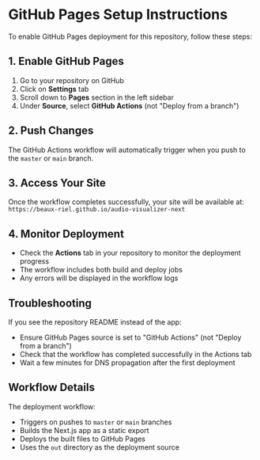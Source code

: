 # GitHub Pages Setup Instructions

To enable GitHub Pages deployment for this repository, follow these steps:

## 1. Enable GitHub Pages

1. Go to your repository on GitHub
2. Click on **Settings** tab
3. Scroll down to **Pages** section in the left sidebar
4. Under **Source**, select **GitHub Actions** (not "Deploy from a branch")

## 2. Push Changes

The GitHub Actions workflow will automatically trigger when you push to the `master` or `main` branch.

## 3. Access Your Site

Once the workflow completes successfully, your site will be available at:
`https://beaux-riel.github.io/audio-visualizer-next`

## 4. Monitor Deployment

- Check the **Actions** tab in your repository to monitor the deployment progress
- The workflow includes both build and deploy jobs
- Any errors will be displayed in the workflow logs

## Troubleshooting

If you see the repository README instead of the app:

- Ensure GitHub Pages source is set to "GitHub Actions" (not "Deploy from a branch")
- Check that the workflow has completed successfully in the Actions tab
- Wait a few minutes for DNS propagation after the first deployment

## Workflow Details

The deployment workflow:

- Triggers on pushes to `master` or `main` branches
- Builds the Next.js app as a static export
- Deploys the built files to GitHub Pages
- Uses the `out` directory as the deployment source
